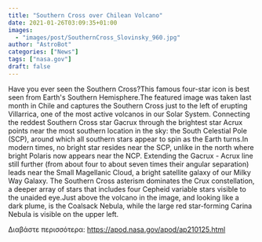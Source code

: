 ```yaml
---
title: "Southern Cross over Chilean Volcano"
date: 2021-01-26T03:09:35+01:00
images:
  - "images/post/SouthernCross_Slovinsky_960.jpg"
author: "AstroBot"
categories: ["News"]
tags: ["nasa.gov"]
draft: false
---
```


Have you ever seen the Southern Cross?This famous four-star icon is best seen from Earth's Southern Hemisphere.The featured image was taken last month in Chile and captures the Southern Cross just to the left of erupting Villarrica, one of the most active volcanos in our Solar System.  Connecting the reddest Southern Cross star Gacrux through the brightest star  Acrux points near the most southern location in the sky: the South Celestial Pole (SCP), around which all southern stars appear to spin as the Earth turns.In modern times, no bright star resides near the SCP, unlike in the north where bright Polaris now appears near the NCP. Extending the Gacrux - Acrux line still further (from about four to about seven times their angular separation) leads near the Small Magellanic Cloud, a bright satellite galaxy of our Milky Way Galaxy. The Southern Cross asterism dominates the Crux constellation, a deeper array of stars that includes four Cepheid variable stars visible to the unaided eye.Just above the volcano in the image, and looking like a dark plume, is the Coalsack Nebula, while the large red star-forming Carina Nebula is visible on the upper left. 

Διαβάστε περισσότερα: https://apod.nasa.gov/apod/ap210125.html
